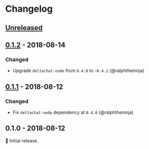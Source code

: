 # Changelog

## [Unreleased]

## [0.1.2] - 2018-08-14

### Changed
* Upgrade `deltachat-node` from `0.4.0` to `~0.4.1` (@ralphtheninja)

## [0.1.1] - 2018-08-12

### Changed
* Fix `deltachat-node` dependency at `0.4.0` (@ralphtheninja)

## 0.1.0 - 2018-08-12

:seedling: Initial release.

[Unreleased]: https://github.com/deltachat/deltachat-node/compare/v0.1.2...HEAD
[0.1.2]: https://github.com/deltachat/deltachat-node/compare/v0.1.1...v0.1.2
[0.1.1]: https://github.com/deltachat/deltachat-node/compare/v0.1.0...v0.1.1
